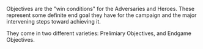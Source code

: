 Objectives are the "win conditions" for the Adversaries and Heroes. These represent some definite end goal they have for the campaign and the major intervening steps toward achieving it. 

They come in two different varieties: Prelimiary Objectives, and Endgame Objectives.